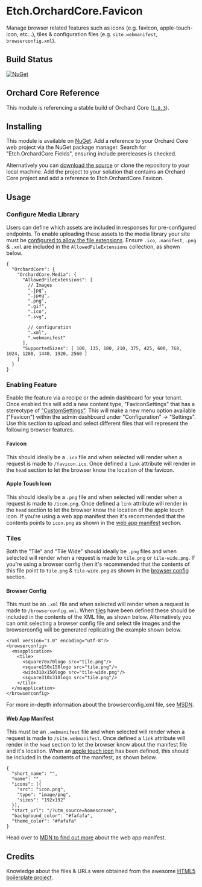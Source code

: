 # Etch.OrchardCore.Favicon

Manage browser related features such as icons (e.g. favicon, apple-touch-icon, etc...), tiles & configuration files (e.g. `site.webmanifest`, `browserconfig.xml`).

## Build Status

[![NuGet](https://img.shields.io/nuget/v/Etch.OrchardCore.Favicon.svg)](https://www.nuget.org/packages/Etch.OrchardCore.Favicon)

## Orchard Core Reference

This module is referencing a stable build of Orchard Core ([`1.8.3`](https://www.nuget.org/packages/OrchardCore.Module.Targets/1.8.3)).

## Installing

This module is available on [NuGet](https://www.nuget.org/packages/Etch.OrchardCore.Favicon). Add a reference to your Orchard Core web project via the NuGet package manager. Search for "Etch.OrchardCore.Fields", ensuring include prereleases is checked.

Alternatively you can [download the source](https://github.com/etchuk/Etch.OrchardCore.Favicon/archive/master.zip) or clone the repository to your local machine. Add the project to your solution that contains an Orchard Core project and add a reference to Etch.OrchardCore.Favicon.

## Usage

### Configure Media Library

Users can define which assets are included in responses for pre-configured endpoints. To enable uploading these assets to the media library your site must be [configured to allow the file extensions](https://orchardcore.readthedocs.io/en/dev/docs/reference/modules/Media/). Ensure `.ico`, `.manifest`, `.png` & `.xml` are included in the `AllowedFileExtensions` collection, as shown below.

```
{
  "OrchardCore": {
    "OrchardCore.Media": {
      "AllowedFileExtensions": [
        // Images
        ".jpg",
        ".jpeg",
        ".png",
        ".gif",
        ".ico",
        ".svg",

        // configuration
        ".xml",
        ".webmanifest"
      ],
      "SupportedSizes": [ 100, 135, 180, 210, 375, 425, 600, 768, 1024, 1280, 1440, 1920, 2560 ]
    }
  }
}
```

### Enabling Feature

Enable the feature via a recipe or the admin dashboard for your tenant. Once enabled this will add a new content type, "FaviconSettings" that has a stereotype of ["CustomSettings"](https://orchardcore.readthedocs.io/en/dev/docs/reference/modules/CustomSettings/). This will make a new menu option available ("Favicon") within the admin dashboard under "Configuration" -> "Settings". Use this section to upload and select different files that will represent the following browser features.

#### Favicon

This should ideally be a `.ico` file and when selected will render when a request is made to `/favicon.ico`. Once defined a `link` attribute will render in the `head` section to let the browser know the location of the favicon.

#### Apple Touch Icon

This should ideally be a `.png` file and when selected will render when a request is made to `/icon.png`. Once defined a `link` attribute will render in the `head` section to let the browser know the location of the apple touch icon. If you're using a web app manifest then it's recommended that the contents points to `icon.png` as shown in the [web app manifest](#web-app-manifest) section.

### Tiles

Both the "Tile" and "Tile Wide" should ideally be `.png` files and when selected will render when a request is made to `tile.png` or `tile-wide.png`. If you're using a browser config then it's recommended that the contents of this file point to `tile.png` & `tile-wide.png` as shown in the [browser config](#browser-config) section.

#### Browser Config

This must be an `.xml` file and when selected will render when a request is made to `/browserconfig.xml`. When [tiles](#tiles) have been defined these should be included in the contents of the XML file, as shown below. Alternatively you can omit selecting a browser config file and select tile images and the browserconfig will be generated replicating the example shown below.

```
<?xml version="1.0" encoding="utf-8"?>
<browserconfig>
  <msapplication>
    <tile>
      <square70x70logo src="tile.png"/>
      <square150x150logo src="tile.png"/>
      <wide310x150logo src="tile-wide.png"/>
      <square310x310logo src="tile.png"/>
    </tile>
  </msapplication>
</browserconfig>
```

For more in-depth information about the browserconfig.xml file, see [MSDN](<https://docs.microsoft.com/en-us/previous-versions/windows/internet-explorer/ie-developer/platform-apis/dn320426(v=vs.85)>).

#### Web App Manifest

This must be an `.webmanifest` file and when selected will render when a request is made to `/site.webmanifest`. Once defined a `link` attribute will render in the `head` section to let the browser know about the manifest file and it's location. When an [apple touch icon](#apple-touch-icon) has been defined, this should be included in the contents of the manifest, as shown below.

```
{
  "short_name": "",
  "name": "",
  "icons": [{
    "src": "icon.png",
    "type": "image/png",
    "sizes": "192x192"
  }],
  "start_url": "/?utm_source=homescreen",
  "background_color": "#fafafa",
  "theme_color": "#fafafa"
}
```

Head over to [MDN to find out more](https://developer.mozilla.org/en-US/docs/Web/Manifest) about the web app manifest.

## Credits

Knowledge about the files & URLs were obtained from the awesome [HTML5 boilerplate project](https://html5boilerplate.com/).
